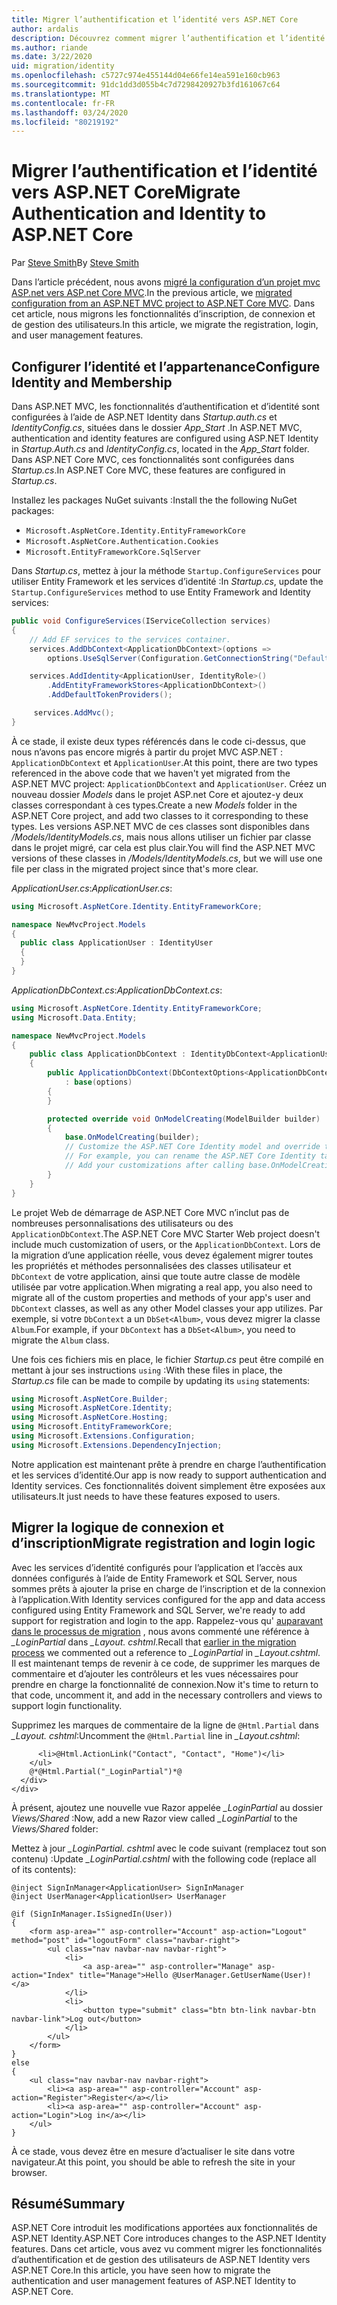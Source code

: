 ```yaml
---
title: Migrer l’authentification et l’identité vers ASP.NET Core
author: ardalis
description: Découvrez comment migrer l’authentification et l’identité d’un projet MVC ASP.NET vers un projet ASP.NET Core MVC.
ms.author: riande
ms.date: 3/22/2020
uid: migration/identity
ms.openlocfilehash: c5727c974e455144d04e66fe14ea591e160cb963
ms.sourcegitcommit: 91dc1dd3d055b4c7d7298420927b3fd161067c64
ms.translationtype: MT
ms.contentlocale: fr-FR
ms.lasthandoff: 03/24/2020
ms.locfileid: "80219192"
---
```

# <a name="migrate-authentication-and-identity-to-aspnet-core"></a><span data-ttu-id="794a5-103">Migrer l’authentification et l’identité vers ASP.NET Core</span><span class="sxs-lookup"><span data-stu-id="794a5-103">Migrate Authentication and Identity to ASP.NET Core</span></span>

<span data-ttu-id="794a5-104">Par [Steve Smith](https://ardalis.com/)</span><span class="sxs-lookup"><span data-stu-id="794a5-104">By [Steve Smith](https://ardalis.com/)</span></span>

<span data-ttu-id="794a5-105">Dans l’article précédent, nous avons [migré la configuration d’un projet mvc ASP.net vers ASP.net Core MVC](xref:migration/configuration).</span><span class="sxs-lookup"><span data-stu-id="794a5-105">In the previous article, we [migrated configuration from an ASP.NET MVC project to ASP.NET Core MVC](xref:migration/configuration).</span></span> <span data-ttu-id="794a5-106">Dans cet article, nous migrons les fonctionnalités d’inscription, de connexion et de gestion des utilisateurs.</span><span class="sxs-lookup"><span data-stu-id="794a5-106">In this article, we migrate the registration, login, and user management features.</span></span>

## <a name="configure-identity-and-membership"></a><span data-ttu-id="794a5-107">Configurer l’identité et l’appartenance</span><span class="sxs-lookup"><span data-stu-id="794a5-107">Configure Identity and Membership</span></span>

<span data-ttu-id="794a5-108">Dans ASP.NET MVC, les fonctionnalités d’authentification et d’identité sont configurées à l’aide de ASP.NET Identity dans *Startup.auth.cs* et *IdentityConfig.cs*, situées dans le dossier *App_Start* .</span><span class="sxs-lookup"><span data-stu-id="794a5-108">In ASP.NET MVC, authentication and identity features are configured using ASP.NET Identity in *Startup.Auth.cs* and *IdentityConfig.cs*, located in the *App_Start* folder.</span></span> <span data-ttu-id="794a5-109">Dans ASP.NET Core MVC, ces fonctionnalités sont configurées dans *Startup.cs*.</span><span class="sxs-lookup"><span data-stu-id="794a5-109">In ASP.NET Core MVC, these features are configured in *Startup.cs*.</span></span>

<span data-ttu-id="794a5-110">Installez les packages NuGet suivants :</span><span class="sxs-lookup"><span data-stu-id="794a5-110">Install the the following NuGet packages:</span></span>

* `Microsoft.AspNetCore.Identity.EntityFrameworkCore`
* `Microsoft.AspNetCore.Authentication.Cookies`
* `Microsoft.EntityFrameworkCore.SqlServer`

<span data-ttu-id="794a5-111">Dans *Startup.cs*, mettez à jour la méthode `Startup.ConfigureServices` pour utiliser Entity Framework et les services d’identité :</span><span class="sxs-lookup"><span data-stu-id="794a5-111">In *Startup.cs*, update the `Startup.ConfigureServices` method to use Entity Framework and Identity services:</span></span>

```csharp
public void ConfigureServices(IServiceCollection services)
{
    // Add EF services to the services container.
    services.AddDbContext<ApplicationDbContext>(options =>
        options.UseSqlServer(Configuration.GetConnectionString("DefaultConnection")));

    services.AddIdentity<ApplicationUser, IdentityRole>()
        .AddEntityFrameworkStores<ApplicationDbContext>()
        .AddDefaultTokenProviders();

     services.AddMvc();
}
```

<span data-ttu-id="794a5-112">À ce stade, il existe deux types référencés dans le code ci-dessus, que nous n’avons pas encore migrés à partir du projet MVC ASP.NET : `ApplicationDbContext` et `ApplicationUser`.</span><span class="sxs-lookup"><span data-stu-id="794a5-112">At this point, there are two types referenced in the above code that we haven't yet migrated from the ASP.NET MVC project: `ApplicationDbContext` and `ApplicationUser`.</span></span> <span data-ttu-id="794a5-113">Créez un nouveau dossier *Models* dans le projet ASP.net Core et ajoutez-y deux classes correspondant à ces types.</span><span class="sxs-lookup"><span data-stu-id="794a5-113">Create a new *Models* folder in the ASP.NET Core project, and add two classes to it corresponding to these types.</span></span> <span data-ttu-id="794a5-114">Les versions ASP.NET MVC de ces classes sont disponibles dans */Models/IdentityModels.cs*, mais nous allons utiliser un fichier par classe dans le projet migré, car cela est plus clair.</span><span class="sxs-lookup"><span data-stu-id="794a5-114">You will find the ASP.NET MVC versions of these classes in */Models/IdentityModels.cs*, but we will use one file per class in the migrated project since that's more clear.</span></span>

<span data-ttu-id="794a5-115">*ApplicationUser.cs*:</span><span class="sxs-lookup"><span data-stu-id="794a5-115">*ApplicationUser.cs*:</span></span>

```csharp
using Microsoft.AspNetCore.Identity.EntityFrameworkCore;

namespace NewMvcProject.Models
{
  public class ApplicationUser : IdentityUser
  {
  }
}
```

<span data-ttu-id="794a5-116">*ApplicationDbContext.cs*:</span><span class="sxs-lookup"><span data-stu-id="794a5-116">*ApplicationDbContext.cs*:</span></span>

```csharp
using Microsoft.AspNetCore.Identity.EntityFrameworkCore;
using Microsoft.Data.Entity;

namespace NewMvcProject.Models
{
    public class ApplicationDbContext : IdentityDbContext<ApplicationUser>
    {
        public ApplicationDbContext(DbContextOptions<ApplicationDbContext> options)
            : base(options)
        {
        }

        protected override void OnModelCreating(ModelBuilder builder)
        {
            base.OnModelCreating(builder);
            // Customize the ASP.NET Core Identity model and override the defaults if needed.
            // For example, you can rename the ASP.NET Core Identity table names and more.
            // Add your customizations after calling base.OnModelCreating(builder);
        }
    }
}
```

<span data-ttu-id="794a5-117">Le projet Web de démarrage de ASP.NET Core MVC n’inclut pas de nombreuses personnalisations des utilisateurs ou des `ApplicationDbContext`.</span><span class="sxs-lookup"><span data-stu-id="794a5-117">The ASP.NET Core MVC Starter Web project doesn't include much customization of users, or the `ApplicationDbContext`.</span></span> <span data-ttu-id="794a5-118">Lors de la migration d’une application réelle, vous devez également migrer toutes les propriétés et méthodes personnalisées des classes utilisateur et `DbContext` de votre application, ainsi que toute autre classe de modèle utilisée par votre application.</span><span class="sxs-lookup"><span data-stu-id="794a5-118">When migrating a real app, you also need to migrate all of the custom properties and methods of your app's user and `DbContext` classes, as well as any other Model classes your app utilizes.</span></span> <span data-ttu-id="794a5-119">Par exemple, si votre `DbContext` a un `DbSet<Album>`, vous devez migrer la classe `Album`.</span><span class="sxs-lookup"><span data-stu-id="794a5-119">For example, if your `DbContext` has a `DbSet<Album>`, you need to migrate the `Album` class.</span></span>

<span data-ttu-id="794a5-120">Une fois ces fichiers mis en place, le fichier *Startup.cs* peut être compilé en mettant à jour ses instructions `using` :</span><span class="sxs-lookup"><span data-stu-id="794a5-120">With these files in place, the *Startup.cs* file can be made to compile by updating its `using` statements:</span></span>

```csharp
using Microsoft.AspNetCore.Builder;
using Microsoft.AspNetCore.Identity;
using Microsoft.AspNetCore.Hosting;
using Microsoft.EntityFrameworkCore;
using Microsoft.Extensions.Configuration;
using Microsoft.Extensions.DependencyInjection;
```

<span data-ttu-id="794a5-121">Notre application est maintenant prête à prendre en charge l’authentification et les services d’identité.</span><span class="sxs-lookup"><span data-stu-id="794a5-121">Our app is now ready to support authentication and Identity services.</span></span> <span data-ttu-id="794a5-122">Ces fonctionnalités doivent simplement être exposées aux utilisateurs.</span><span class="sxs-lookup"><span data-stu-id="794a5-122">It just needs to have these features exposed to users.</span></span>

## <a name="migrate-registration-and-login-logic"></a><span data-ttu-id="794a5-123">Migrer la logique de connexion et d’inscription</span><span class="sxs-lookup"><span data-stu-id="794a5-123">Migrate registration and login logic</span></span>

<span data-ttu-id="794a5-124">Avec les services d’identité configurés pour l’application et l’accès aux données configurés à l’aide de Entity Framework et SQL Server, nous sommes prêts à ajouter la prise en charge de l’inscription et de la connexion à l’application.</span><span class="sxs-lookup"><span data-stu-id="794a5-124">With Identity services configured for the app and data access configured using Entity Framework and SQL Server, we're ready to add support for registration and login to the app.</span></span> <span data-ttu-id="794a5-125">Rappelez-vous qu' [auparavant dans le processus de migration](xref:migration/mvc#migrate-the-layout-file) , nous avons commenté une référence à *_LoginPartial* dans *_Layout. cshtml*.</span><span class="sxs-lookup"><span data-stu-id="794a5-125">Recall that [earlier in the migration process](xref:migration/mvc#migrate-the-layout-file) we commented out a reference to *_LoginPartial* in *_Layout.cshtml*.</span></span> <span data-ttu-id="794a5-126">Il est maintenant temps de revenir à ce code, de supprimer les marques de commentaire et d’ajouter les contrôleurs et les vues nécessaires pour prendre en charge la fonctionnalité de connexion.</span><span class="sxs-lookup"><span data-stu-id="794a5-126">Now it's time to return to that code, uncomment it, and add in the necessary controllers and views to support login functionality.</span></span>

<span data-ttu-id="794a5-127">Supprimez les marques de commentaire de la ligne de `@Html.Partial` dans *_Layout. cshtml*:</span><span class="sxs-lookup"><span data-stu-id="794a5-127">Uncomment the `@Html.Partial` line in *_Layout.cshtml*:</span></span>

```cshtml
      <li>@Html.ActionLink("Contact", "Contact", "Home")</li>
    </ul>
    @*@Html.Partial("_LoginPartial")*@
  </div>
</div>
```

<span data-ttu-id="794a5-128">À présent, ajoutez une nouvelle vue Razor appelée *_LoginPartial* au dossier *Views/Shared* :</span><span class="sxs-lookup"><span data-stu-id="794a5-128">Now, add a new Razor view called *_LoginPartial* to the *Views/Shared* folder:</span></span>

<span data-ttu-id="794a5-129">Mettez à jour *_LoginPartial. cshtml* avec le code suivant (remplacez tout son contenu) :</span><span class="sxs-lookup"><span data-stu-id="794a5-129">Update *_LoginPartial.cshtml* with the following code (replace all of its contents):</span></span>

```cshtml
@inject SignInManager<ApplicationUser> SignInManager
@inject UserManager<ApplicationUser> UserManager

@if (SignInManager.IsSignedIn(User))
{
    <form asp-area="" asp-controller="Account" asp-action="Logout" method="post" id="logoutForm" class="navbar-right">
        <ul class="nav navbar-nav navbar-right">
            <li>
                <a asp-area="" asp-controller="Manage" asp-action="Index" title="Manage">Hello @UserManager.GetUserName(User)!</a>
            </li>
            <li>
                <button type="submit" class="btn btn-link navbar-btn navbar-link">Log out</button>
            </li>
        </ul>
    </form>
}
else
{
    <ul class="nav navbar-nav navbar-right">
        <li><a asp-area="" asp-controller="Account" asp-action="Register">Register</a></li>
        <li><a asp-area="" asp-controller="Account" asp-action="Login">Log in</a></li>
    </ul>
}
```

<span data-ttu-id="794a5-130">À ce stade, vous devez être en mesure d’actualiser le site dans votre navigateur.</span><span class="sxs-lookup"><span data-stu-id="794a5-130">At this point, you should be able to refresh the site in your browser.</span></span>

## <a name="summary"></a><span data-ttu-id="794a5-131">Résumé</span><span class="sxs-lookup"><span data-stu-id="794a5-131">Summary</span></span>

<span data-ttu-id="794a5-132">ASP.NET Core introduit les modifications apportées aux fonctionnalités de ASP.NET Identity.</span><span class="sxs-lookup"><span data-stu-id="794a5-132">ASP.NET Core introduces changes to the ASP.NET Identity features.</span></span> <span data-ttu-id="794a5-133">Dans cet article, vous avez vu comment migrer les fonctionnalités d’authentification et de gestion des utilisateurs de ASP.NET Identity vers ASP.NET Core.</span><span class="sxs-lookup"><span data-stu-id="794a5-133">In this article, you have seen how to migrate the authentication and user management features of ASP.NET Identity to ASP.NET Core.</span></span>
